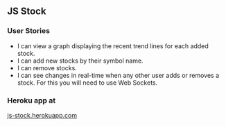 ## JS Stock

### User Stories
* I can view a graph displaying the recent trend lines for each added stock.
* I can add new stocks by their symbol name.
* I can remove stocks.
* I can see changes in real-time when any other user adds or removes a stock. For this you will need to use Web Sockets.

### Heroku app at
[js-stock.herokuapp.com](https://js-stock.herokuapp.com)
